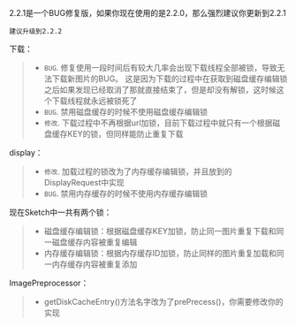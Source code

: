 2.2.1是一个BUG修复版，如果你现在使用的是2.2.0，那么强烈建议你更新到2.2.1

``建议升级到2.2.2``

下载：
>* ``BUG``. 修复使用一段时间后有较大几率会出现下载线程全部被锁，导致无法下载新图片的BUG。
    这是因为下载的过程中在获取到磁盘缓存编辑锁之后如果发现已经取消了那就直接结束了，但是却没有解锁，这时候这个下载线程就永远被锁死了
>* ``BUG``. 禁用磁盘缓存的时候不使用磁盘缓存编辑锁
>* ``修改``. 下载过程中不再根据url加锁，目前下载过程中就只有一个根据磁盘缓存KEY的锁，但同样能防止重复下载
     
display：
>* ``修改``. 加载过程的锁改为了内存缓存编辑锁，并且放到的DisplayRequest中实现 
>* ``BUG``. 禁用内存缓存的时候不使用内存缓存编辑锁

现在Sketch中一共有两个锁：
>* 磁盘缓存编辑锁：根据磁盘缓存KEY加锁，防止同一图片重复下载和同一磁盘缓存内容被重复编辑
>* 内存缓存编辑锁：根据内存缓存ID加锁，防止同样的图片重复加载和同一内存缓存内容被重复添加

ImagePreprocessor：
>* getDiskCacheEntry()方法名字改为了prePrecess()，你需要修改你的实现